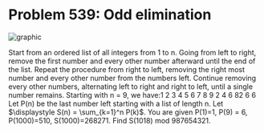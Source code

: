# Problem 539: Odd elimination

![graphic](img539.gif)

Start from an ordered list of all integers from 1 to n. Going from left
to right, remove the first number and every other number afterward until
the end of the list. Repeat the procedure from right to left, removing
the right most number and every other number from the numbers left.
Continue removing every other numbers, alternating left to right and
right to left, until a single number remains. Starting with n = 9, we
have:1 2 3 4 5 6 7 8 9 2 4 6 82 6 6 Let P(n) be the last number left
starting with a list of length n. Let \$\\displaystyle S(n) =
\\sum\_{k=1}\^n P(k)\$. You are given P(1)=1, P(9) = 6, P(1000)=510,
S(1000)=268271. Find S(1018) mod 987654321.